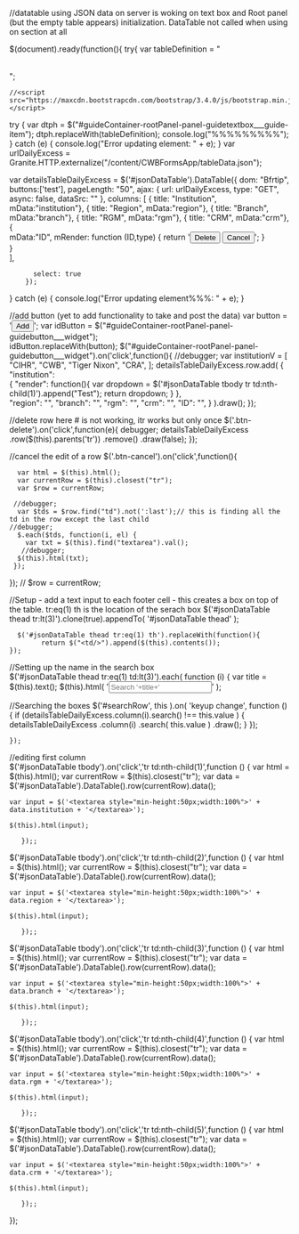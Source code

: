
//datatable using JSON data on server is woking on text box and Root panel (but the empty table appears) initialization. DataTable not called when using on section at all


$(document).ready(function(){ 
try{
var tableDefinition = "<div id='#guideContainer-rootPanel-panel-guidetextbox___guide-item' class='datatableContentContainer' width='80%'><table id='jsonDataTable' class='display' width='100%'></table></div>"; 
  
    //<script src="https://maxcdn.bootstrapcdn.com/bootstrap/3.4.0/js/bootstrap.min.js"></script>
  
try {
        var dtph = $("#guideContainer-rootPanel-panel-guidetextbox___guide-item");
        dtph.replaceWith(tableDefinition);
  		console.log("%%%%%%%%%");
    } catch (e) {
        console.log("Error updating element: " + e);
    }
var urlDailyExcess = Granite.HTTP.externalize("/content/CWBFormsApp/tableData.json");

var detailsTableDailyExcess =  $('#jsonDataTable').DataTable({
          dom: "Bfrtip",
  		buttons:['test'],
  		pageLength: "50",
          ajax: {
              url: urlDailyExcess,
              type: "GET",
              async: false,
              dataSrc: ""
          },
          columns: [ 
              { title: "Institution", mData:"institution"},
              { title: "Region", mData:"region"},
              { title: "Branch", mData:"branch"},
              { title: "RGM", mData:"rgm"},
              { title: "CRM", mData:"crm"},
              {  
                mData:"ID",
        		mRender: function (ID,type) {
            		return  '<button class="btn-delete" type="button">Delete</button> <button class="btn-cancel" type="button">Cancel</button>';
        		}	
              }       
          ],
  		 
          select: true
        });
}  catch (e) {
        console.log("Error updating element%%%: " + e);
    }
  
	
//add button (yet to add functionality to take and post the data)
	var button = '<button type="button" id="guideContainer-rootPanel-panel-guidebutton___widget">Add</button>';
	var idButton =  $("#guideContainer-rootPanel-panel-guidebutton___widget");  
  	idButton.replaceWith(button);
	$("#guideContainer-rootPanel-panel-guidebutton___widget").on('click',function(){
      //debugger;
      var institutionV = [
		"CIHR", 
		"CWB", 
		"Tiger Nixon", 
		"CRA", 
		];
      detailsTableDailyExcess.row.add( {
        "institution":        	
        {
            	"render": function(){
                	 var dropdown = $('#jsonDataTable tbody tr td:nth-child(1)').append("Test");
                  		return dropdown;
                    }
        },   
        "region": "",
        "branch": "",
        "rgm": "",
        "crm": "",
        "ID":  "",
    } ).draw();
    });
  
//delete row here # is not working, itr works but only once
$('.btn-delete').on('click',function(e){
  	 debugger; 
  	 detailsTableDailyExcess    
  		.row($(this).parents('tr'))
        .remove()
        .draw(false);
    });
  
  
//cancel the edit of a row
$('.btn-cancel').on('click',function(){
  	  
      var html = $(this).html();
      var currentRow = $(this).closest("tr");
  	  var $row = currentRow;

     //debugger;
      var $tds = $row.find("td").not(':last');// this is finding all the td in the row except the last child
  	//debugger;
 	  $.each($tds, function(i, el) {
        var txt = $(this).find("textarea").val();
       //debugger;
      $(this).html(txt);
     });     	
 });
//      $row = currentRow;

  
  
//Setup - add a text input to each footer cell - this creates a box on top of the table.  tr:eq(1) th is the location of the serach box
    $('#jsonDataTable thead tr:lt(3)').clone(true).appendTo( '#jsonDataTable thead' );
   
      $('#jsonDataTable thead tr:eq(1) th').replaceWith(function(){
            return $("<td/>").append($(this).contents());
    });

//Setting up the name in the search box  
    $('#jsonDataTable thead tr:eq(1) td:lt(3)').each( function (i) {
          var title = $(this).text();
          $(this).html( '<input type="text" id="searchRow" placeholder="Search '+title+'" />' );

//Searching the boxes 
          $('#searchRow', this ).on( 'keyup change', function () {
              if (detailsTableDailyExcess.column(i).search() !== this.value ) {
                  detailsTableDailyExcess
                      .column(i)
                      .search( this.value )
                      .draw();
              }
         }); 


    });

//editing first column  
$('#jsonDataTable tbody').on('click','tr td:nth-child(1)',function () {
              var html = $(this).html();
              var currentRow = $(this).closest("tr");
              var data = $('#jsonDataTable').DataTable().row(currentRow).data();  
 
	var input = $('<textarea style="min-height:50px;width:100%">' + data.institution + '</textarea>');
                
	$(this).html(input);

       });;
  
$('#jsonDataTable tbody').on('click','tr td:nth-child(2)',function () {
              var html = $(this).html();
              var currentRow = $(this).closest("tr");
              var data = $('#jsonDataTable').DataTable().row(currentRow).data();  
 
	var input = $('<textarea style="min-height:50px;width:100%">' + data.region + '</textarea>');
                
	$(this).html(input);

       });;
  
  $('#jsonDataTable tbody').on('click','tr td:nth-child(3)',function () {
              var html = $(this).html();
              var currentRow = $(this).closest("tr");
              var data = $('#jsonDataTable').DataTable().row(currentRow).data();  
 
	var input = $('<textarea style="min-height:50px;width:100%">' + data.branch + '</textarea>');
                
	$(this).html(input);

       });;
  
  $('#jsonDataTable tbody').on('click','tr td:nth-child(4)',function () {
              var html = $(this).html();
              var currentRow = $(this).closest("tr");
              var data = $('#jsonDataTable').DataTable().row(currentRow).data();  
 
	var input = $('<textarea style="min-height:50px;width:100%">' + data.rgm + '</textarea>');
                
	$(this).html(input);

       });;
  
  $('#jsonDataTable tbody').on('click','tr td:nth-child(5)',function () {
              var html = $(this).html();
              var currentRow = $(this).closest("tr");
              var data = $('#jsonDataTable').DataTable().row(currentRow).data();  
 
	var input = $('<textarea style="min-height:50px;width:100%">' + data.crm + '</textarea>');
                
	$(this).html(input);

       });;
});    
